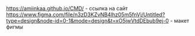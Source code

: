 https://amiinkaa.github.io/CMD/ - ссылка на сайт 
https://www.figma.com/file/n3zD3KZvNB4lhz05m5fnVj/Untitled?type=design&node-id=0-1&mode=design&t=xO5jwVtdDEbub9ej-0 - макет фигмы
